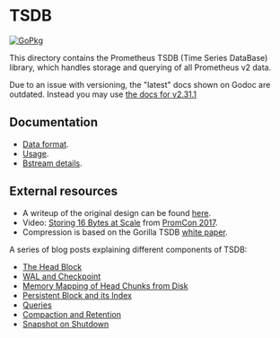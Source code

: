# TSDB 

[![GoPkg](https://pkg.go.dev/badge/github.com/prometheus/prometheus/tsdb.svg)](https://pkg.go.dev/github.com/prometheus/prometheus@v1.8.2-0.20211105201321-411021ada9ab/tsdb)

This directory contains the Prometheus TSDB (Time Series DataBase) library,
which handles storage and querying of all Prometheus v2 data.

Due to an issue with versioning, the "latest" docs shown on Godoc are outdated.
Instead you may use [the docs for v2.31.1](https://pkg.go.dev/github.com/prometheus/prometheus@v1.8.2-0.20211105201321-411021ada9ab)

## Documentation

* [Data format](docs/format/README.md).
* [Usage](docs/usage.md).
* [Bstream details](docs/bstream.md).

## External resources

* A writeup of the original design can be found [here](https://fabxc.org/blog/2017-04-10-writing-a-tsdb/).
* Video: [Storing 16 Bytes at Scale](https://youtu.be/b_pEevMAC3I) from [PromCon 2017](https://promcon.io/2017-munich/).
* Compression is based on the Gorilla TSDB [white paper](http://www.vldb.org/pvldb/vol8/p1816-teller.pdf).


A series of blog posts explaining different components of TSDB:
* [The Head Block](https://ganeshvernekar.com/blog/prometheus-tsdb-the-head-block/)
* [WAL and Checkpoint](https://ganeshvernekar.com/blog/prometheus-tsdb-wal-and-checkpoint/)
* [Memory Mapping of Head Chunks from Disk](https://ganeshvernekar.com/blog/prometheus-tsdb-mmapping-head-chunks-from-disk/)
* [Persistent Block and its Index](https://ganeshvernekar.com/blog/prometheus-tsdb-persistent-block-and-its-index/)
* [Queries](https://ganeshvernekar.com/blog/prometheus-tsdb-queries/)
* [Compaction and Retention](https://ganeshvernekar.com/blog/prometheus-tsdb-compaction-and-retention/)
* [Snapshot on Shutdown](https://ganeshvernekar.com/blog/prometheus-tsdb-snapshot-on-shutdown/)
